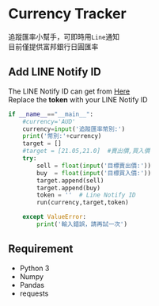 # Currency Tracker

追蹤匯率小幫手，可即時用``Line``通知<br>
目前僅提供富邦銀行日圓匯率

## Add LINE Notify ID

The LINE Notify ID can get from [Here](https://notify-bot.line.me/zh_TW/) <br>
Replace the **token** with your LINE Notify ID

```python
if __name__=="__main__":
    #currency='AUD'
    currency=input('追蹤匯率幣別:')
    print('幣別:'+currency)
    target = []
    #target = [21.05,21.0]  #賣出價,買入價
    try:
        sell = float(input('目標賣出價:'))
        buy  = float(input('目標買入價:'))
        target.append(sell)
        target.append(buy)
        token = ''  # Line Notify ID
        run(currency,target,token)

    except ValueError:
        print('輸入錯誤，請再試一次')
```

## Requirement
* Python 3
* Numpy
* Pandas
* requests
